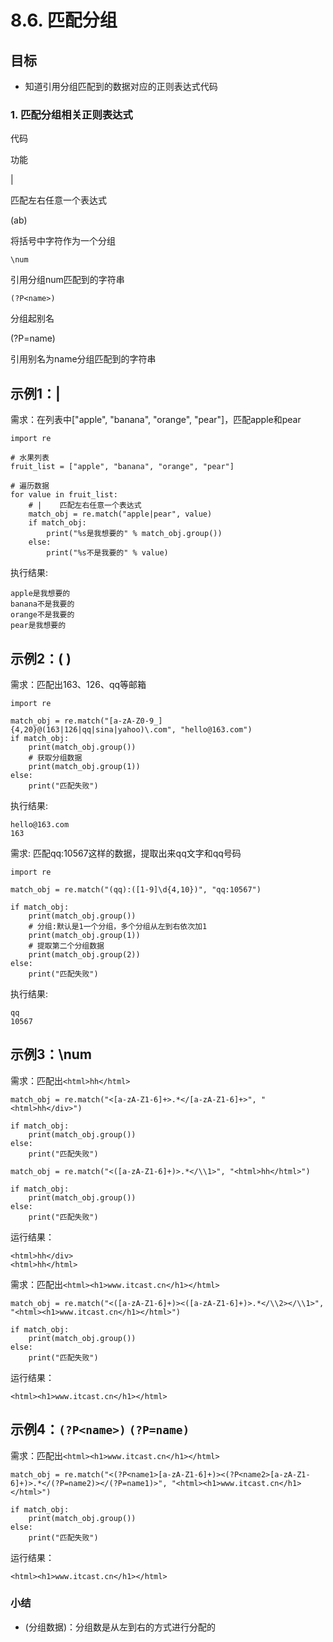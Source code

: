 # 8.6. 匹配分组

目标
--

*   知道引用分组匹配到的数据对应的正则表达式代码

### 1\. 匹配分组相关正则表达式

代码

功能

|

匹配左右任意一个表达式

(ab)

将括号中字符作为一个分组

`\num`

引用分组num匹配到的字符串

`(?P<name>)`

分组起别名

(?P=name)

引用别名为name分组匹配到的字符串

示例1：|
-----

需求：在列表中\["apple", "banana", "orange", "pear"\]，匹配apple和pear

    import re
    
    # 水果列表
    fruit_list = ["apple", "banana", "orange", "pear"]
    
    # 遍历数据
    for value in fruit_list:
        # |    匹配左右任意一个表达式
        match_obj = re.match("apple|pear", value)
        if match_obj:
            print("%s是我想要的" % match_obj.group())
        else:
            print("%s不是我要的" % value)


执行结果:


    apple是我想要的
    banana不是我要的
    orange不是我要的
    pear是我想要的


示例2：( )
-------

需求：匹配出163、126、qq等邮箱


    import re
    
    match_obj = re.match("[a-zA-Z0-9_]{4,20}@(163|126|qq|sina|yahoo)\.com", "hello@163.com")
    if match_obj:
        print(match_obj.group())
        # 获取分组数据
        print(match_obj.group(1))
    else:
        print("匹配失败")


执行结果:

    hello@163.com
    163


需求: 匹配qq:10567这样的数据，提取出来qq文字和qq号码

    import re
    
    match_obj = re.match("(qq):([1-9]\d{4,10})", "qq:10567")
    
    if match_obj:
        print(match_obj.group())
        # 分组:默认是1一个分组，多个分组从左到右依次加1
        print(match_obj.group(1))
        # 提取第二个分组数据
        print(match_obj.group(2))
    else:
        print("匹配失败")


执行结果:

    qq
    10567


示例3：\\num
---------

需求：匹配出`<html>hh</html>`

    match_obj = re.match("<[a-zA-Z1-6]+>.*</[a-zA-Z1-6]+>", "<html>hh</div>")
    
    if match_obj:
        print(match_obj.group())
    else:
        print("匹配失败")
    
    match_obj = re.match("<([a-zA-Z1-6]+)>.*</\\1>", "<html>hh</html>")
    
    if match_obj:
        print(match_obj.group())
    else:
        print("匹配失败")


运行结果：

    <html>hh</div>
    <html>hh</html>


需求：匹配出`<html><h1>www.itcast.cn</h1></html>`

    match_obj = re.match("<([a-zA-Z1-6]+)><([a-zA-Z1-6]+)>.*</\\2></\\1>", "<html><h1>www.itcast.cn</h1></html>")
    
    if match_obj:
        print(match_obj.group())
    else:
        print("匹配失败")


运行结果：

    <html><h1>www.itcast.cn</h1></html>


示例4：`(?P<name>)` `(?P=name)`
----------------------------

需求：匹配出`<html><h1>www.itcast.cn</h1></html>`


    match_obj = re.match("<(?P<name1>[a-zA-Z1-6]+)><(?P<name2>[a-zA-Z1-6]+)>.*</(?P=name2)></(?P=name1)>", "<html><h1>www.itcast.cn</h1></html>")
    
    if match_obj:
        print(match_obj.group())
    else:
        print("匹配失败")


运行结果：

    <html><h1>www.itcast.cn</h1></html>


### 小结

*   (分组数据)：分组数是从左到右的方式进行分配的
